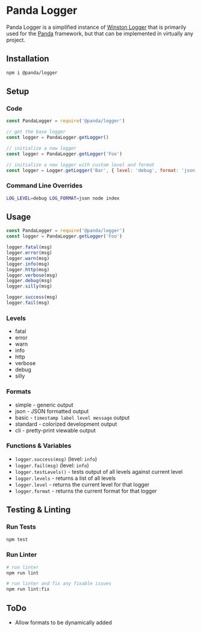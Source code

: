 # Panda Logger

Panda Logger is a simplified instance of [Winston Logger](https://github.com/winstonjs/winston) that is primarily used for the [Panda](https://github.com/AdamPuzio/panda) framework, but that can be implemented in virtually any project. 

## Installation

```bash
npm i @panda/logger
```

## Setup

### Code

```js
const PandaLogger = require('@panda/logger')

// get the base logger
const logger = PandaLogger.getLogger()

// initialize a new logger
const logger = PandaLogger.getLogger('Foo')

// initialize a new logger with custom level and format
const logger = Logger.getLogger('Bar', { level: 'debug', format: 'json' })
```

### Command Line Overrides

```bash
LOG_LEVEL=debug LOG_FORMAT=json node index
```

## Usage

```js
const PandaLogger = require('@panda/logger')
const logger = PandaLogger.getLogger('Foo')

logger.fatal(msg)
logger.error(msg)
logger.warn(msg)
logger.info(msg)
logger.http(msg)
logger.verbose(msg)
logger.debug(msg)
logger.silly(msg)

logger.success(msg)
logger.fail(msg)
```

### Levels

* fatal
* error
* warn
* info
* http
* verbose
* debug
* silly

### Formats

* simple - generic output
* json - JSON formatted output
* basic - `timestamp label level message` output
* standard - colorized development output
* cli - pretty-print viewable output

### Functions & Variables

* `logger.success(msg)` (level: `info`)
* `logger.fail(msg)` (level: `info`)
* `logger.testLevels()` - tests output of all levels against current level
* `logger.levels` - returns a list of all levels
* `logger.level` - returns the current level for that logger
* `logger.format` - returns the current format for that logger

## Testing & Linting

### Run Tests

```bash
npm test
```

### Run Linter

```bash
# run linter
npm run lint

# run linter and fix any fixable issues
npm run lint:fix
```

## ToDo

* Allow formats to be dynamically added